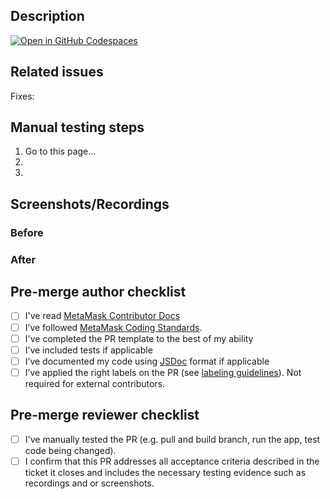 
<!--
Please submit this PR as a draft initially.
Do not mark it as "Ready for review" until the template has been completely filled out, and PR status checks have passed at least once.
-->

## **Description**

<!--
Write a short description of the changes included in this pull request, also include relevant motivation and context. Have in mind the following questions:
1. What is the reason for the change?
2. What is the improvement/solution?
-->

[![Open in GitHub Codespaces](https://github.com/codespaces/badge.svg)](https://codespaces.new/MetaMask/metamask-extension/pull/PR?quickstart=1)

## **Related issues**

Fixes:

## **Manual testing steps**

1. Go to this page...
2.
3.

## **Screenshots/Recordings**

<!-- If applicable, add screenshots and/or recordings to visualize the before and after of your change. -->

### **Before**

<!-- [screenshots/recordings] -->

### **After**

<!-- [screenshots/recordings] -->

## **Pre-merge author checklist**

- [ ] I've read [MetaMask Contributor Docs](https://github.com/MetaMask/contributor-docs/blob/main/docs/pull-requests.md)
- [ ] I’ve followed [MetaMask Coding Standards](https://github.com/MetaMask/metamask-extension/blob/develop/.github/guidelines/CODING_GUIDELINES.md).
- [ ] I've completed the PR template to the best of my ability
- [ ] I’ve included tests if applicable
- [ ] I’ve documented my code using [JSDoc](https://jsdoc.app/) format if applicable
- [ ] I’ve applied the right labels on the PR (see [labeling guidelines](https://github.com/MetaMask/metamask-extension/blob/develop/.github/guidelines/LABELING_GUIDELINES.md)). Not required for external contributors.

## **Pre-merge reviewer checklist**

- [ ] I've manually tested the PR (e.g. pull and build branch, run the app, test code being changed).
- [ ] I confirm that this PR addresses all acceptance criteria described in the ticket it closes and includes the necessary testing evidence such as recordings and or screenshots.
